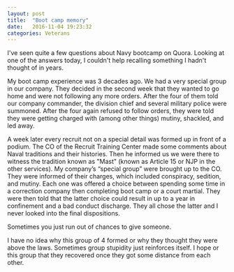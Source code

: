 ```yaml
---
layout: post
title:  "Boot camp memory"
date:   2016-11-04 19:23:32
categories: Veterans 
---
```


I've seen quite a few questions about Navy bootcamp on Quora.  Looking at one of the answers today, I couldn't help recalling something I hadn't thought of in years.  

My boot camp experience was 3 decades ago.  We had a very special group in our company.  They decided in the second week that they wanted to go home and were not following any more orders.  After the four of them told our company commander, the division chief and several military police were summoned.  After the four again refused to follow orders, they were told they were getting charged with (among other things) mutiny, shackled, and led away.

A week later every recruit not on a special detail was formed up in front of a podium.  The CO of the Recruit Training Center made some comments about Naval traditions and their histories.  Then he informed us we were there to witness the tradition known as "Mast" (known as Article 15 or NJP in the other services).  My company’s “special group” were brought up to the CO.  They were informed of their charges, which included conspiracy, sedition, and mutiny.   Each one was offered a choice between spending some time in a correction company then completing boot camp or a court martial. They were then told that the latter choice could result in up to a year in confinement and a bad conduct discharge.  They all chose the latter and I never looked into the final dispositions.

Sometimes you just run out of chances to give someone. 

I have no idea why this group of 4 formed or why they thought they were above the laws.  Sometimes group stupidity just reinforces itself.  I hope or this group that they recovered once they got some distance from each other.